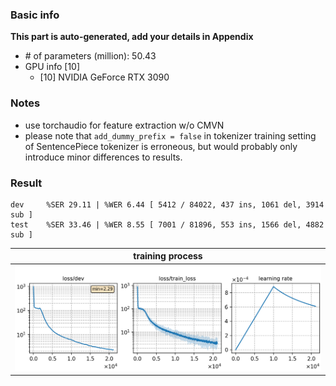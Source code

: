 ### Basic info

**This part is auto-generated, add your details in Appendix**

* \# of parameters (million): 50.43
* GPU info \[10\]
  * \[10\] NVIDIA GeForce RTX 3090

### Notes

* use torchaudio for feature extraction w/o CMVN
* please note that `add_dummy_prefix = false` in tokenizer training setting of SentencePiece tokenizer is erroneous, but would probably only introduce minor differences to results.

### Result
```
dev     %SER 29.11 | %WER 6.44 [ 5412 / 84022, 437 ins, 1061 del, 3914 sub ]
test    %SER 33.46 | %WER 8.55 [ 7001 / 81896, 553 ins, 1566 del, 4882 sub ]
```

|     training process    |
|:-----------------------:|
|![monitor](./monitor.png)|

